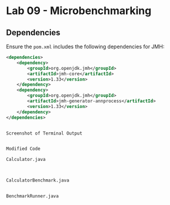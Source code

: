 # Lab 09 - Microbenchmarking



## Dependencies
Ensure the `pom.xml` includes the following dependencies for JMH:

```xml
<dependencies>
    <dependency>
        <groupId>org.openjdk.jmh</groupId>
        <artifactId>jmh-core</artifactId>
        <version>1.33</version>
    </dependency>
    <dependency>
        <groupId>org.openjdk.jmh</groupId>
        <artifactId>jmh-generator-annprocess</artifactId>
        <version>1.33</version>
    </dependency>
</dependencies>


Screenshot of Terminal Output


Modified Code

Calculator.java



CalculatorBenchmark.java


BenchmarkRunner.java
